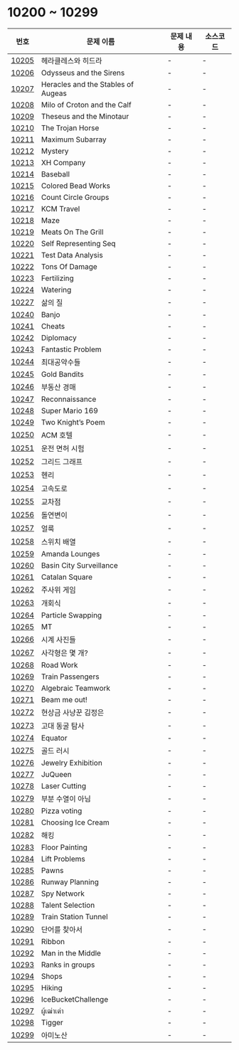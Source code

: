 # 10200 ~ 10299

번호 | 문제 이름 | 문제 내용 | 소스코드
--- | --- | --- | ---
[10205](https://www.acmicpc.net/problem/10205) | 헤라클레스와 히드라 | - | -
[10206](https://www.acmicpc.net/problem/10206) | Odysseus and the Sirens | - | -
[10207](https://www.acmicpc.net/problem/10207) | Heracles and the Stables of Augeas | - | -
[10208](https://www.acmicpc.net/problem/10208) | Milo of Croton and the Calf | - | -
[10209](https://www.acmicpc.net/problem/10209) | Theseus and the Minotaur | - | -
[10210](https://www.acmicpc.net/problem/10210) | The Trojan Horse | - | -
[10211](https://www.acmicpc.net/problem/10211) | Maximum Subarray | - | -
[10212](https://www.acmicpc.net/problem/10212) | Mystery | - | -
[10213](https://www.acmicpc.net/problem/10213) | XH Company | - | -
[10214](https://www.acmicpc.net/problem/10214) | Baseball | - | -
[10215](https://www.acmicpc.net/problem/10215) | Colored Bead Works | - | -
[10216](https://www.acmicpc.net/problem/10216) | Count Circle Groups | - | -
[10217](https://www.acmicpc.net/problem/10217) | KCM Travel | - | -
[10218](https://www.acmicpc.net/problem/10218) | Maze | - | -
[10219](https://www.acmicpc.net/problem/10219) | Meats On The Grill | - | -
[10220](https://www.acmicpc.net/problem/10220) | Self Representing Seq | - | -
[10221](https://www.acmicpc.net/problem/10221) | Test Data Analysis | - | -
[10222](https://www.acmicpc.net/problem/10222) | Tons Of Damage | - | -
[10223](https://www.acmicpc.net/problem/10223) | Fertilizing | - | -
[10224](https://www.acmicpc.net/problem/10224) | Watering | - | -
[10227](https://www.acmicpc.net/problem/10227) | 삶의 질 | - | -
[10240](https://www.acmicpc.net/problem/10240) | Banjo | - | -
[10241](https://www.acmicpc.net/problem/10241) | Cheats | - | -
[10242](https://www.acmicpc.net/problem/10242) | Diplomacy | - | -
[10243](https://www.acmicpc.net/problem/10243) | Fantastic Problem | - | -
[10244](https://www.acmicpc.net/problem/10244) | 최대공약수들 | - | -
[10245](https://www.acmicpc.net/problem/10245) | Gold Bandits | - | -
[10246](https://www.acmicpc.net/problem/10246) | 부동산 경매 | - | -
[10247](https://www.acmicpc.net/problem/10247) | Reconnaissance | - | -
[10248](https://www.acmicpc.net/problem/10248) | Super Mario 169 | - | -
[10249](https://www.acmicpc.net/problem/10249) | Two Knight’s Poem | - | -
[10250](https://www.acmicpc.net/problem/10250) | ACM 호텔 | - | -
[10251](https://www.acmicpc.net/problem/10251) | 운전 면허 시험 | - | -
[10252](https://www.acmicpc.net/problem/10252) | 그리드 그래프 | - | -
[10253](https://www.acmicpc.net/problem/10253) | 헨리 | - | -
[10254](https://www.acmicpc.net/problem/10254) | 고속도로 | - | -
[10255](https://www.acmicpc.net/problem/10255) | 교차점 | - | -
[10256](https://www.acmicpc.net/problem/10256) | 돌연변이 | - | -
[10257](https://www.acmicpc.net/problem/10257) | 얼룩 | - | -
[10258](https://www.acmicpc.net/problem/10258) | 스위치 배열 | - | -
[10259](https://www.acmicpc.net/problem/10259) | Amanda Lounges | - | -
[10260](https://www.acmicpc.net/problem/10260) | Basin City Surveillance | - | -
[10261](https://www.acmicpc.net/problem/10261) | Catalan Square | - | -
[10262](https://www.acmicpc.net/problem/10262) | 주사위 게임 | - | -
[10263](https://www.acmicpc.net/problem/10263) | 개회식 | - | -
[10264](https://www.acmicpc.net/problem/10264) | Particle Swapping | - | -
[10265](https://www.acmicpc.net/problem/10265) | MT | - | -
[10266](https://www.acmicpc.net/problem/10266) | 시계 사진들 | - | -
[10267](https://www.acmicpc.net/problem/10267) | 사각형은 몇 개? | - | -
[10268](https://www.acmicpc.net/problem/10268) | Road Work | - | -
[10269](https://www.acmicpc.net/problem/10269) | Train Passengers | - | -
[10270](https://www.acmicpc.net/problem/10270) | Algebraic Teamwork | - | -
[10271](https://www.acmicpc.net/problem/10271) | Beam me out! | - | -
[10272](https://www.acmicpc.net/problem/10272) | 현상금 사냥꾼 김정은 | - | -
[10273](https://www.acmicpc.net/problem/10273) | 고대 동굴 탐사 | - | -
[10274](https://www.acmicpc.net/problem/10274) | Equator | - | -
[10275](https://www.acmicpc.net/problem/10275) | 골드 러시 | - | -
[10276](https://www.acmicpc.net/problem/10276) | Jewelry Exhibition | - | -
[10277](https://www.acmicpc.net/problem/10277) | JuQueen | - | -
[10278](https://www.acmicpc.net/problem/10278) | Laser Cutting | - | -
[10279](https://www.acmicpc.net/problem/10279) | 부분 수열이 아님 | - | -
[10280](https://www.acmicpc.net/problem/10280) | Pizza voting | - | -
[10281](https://www.acmicpc.net/problem/10281) | Choosing Ice Cream | - | -
[10282](https://www.acmicpc.net/problem/10282) | 해킹 | - | -
[10283](https://www.acmicpc.net/problem/10283) | Floor Painting | - | -
[10284](https://www.acmicpc.net/problem/10284) | Lift Problems | - | -
[10285](https://www.acmicpc.net/problem/10285) | Pawns | - | -
[10286](https://www.acmicpc.net/problem/10286) | Runway Planning | - | -
[10287](https://www.acmicpc.net/problem/10287) | Spy Network | - | -
[10288](https://www.acmicpc.net/problem/10288) | Talent Selection | - | -
[10289](https://www.acmicpc.net/problem/10289) | Train Station Tunnel | - | -
[10290](https://www.acmicpc.net/problem/10290) | 단어를 찾아서 | - | -
[10291](https://www.acmicpc.net/problem/10291) | Ribbon | - | -
[10292](https://www.acmicpc.net/problem/10292) | Man in the Middle | - | -
[10293](https://www.acmicpc.net/problem/10293) | Ranks in groups | - | -
[10294](https://www.acmicpc.net/problem/10294) | Shops | - | -
[10295](https://www.acmicpc.net/problem/10295) | Hiking | - | -
[10296](https://www.acmicpc.net/problem/10296) | IceBucketChallenge | - | -
[10297](https://www.acmicpc.net/problem/10297) | ผู้เฒ่าเต่า | - | -
[10298](https://www.acmicpc.net/problem/10298) | Tigger | - | -
[10299](https://www.acmicpc.net/problem/10299) | 아미노산 | - | -
